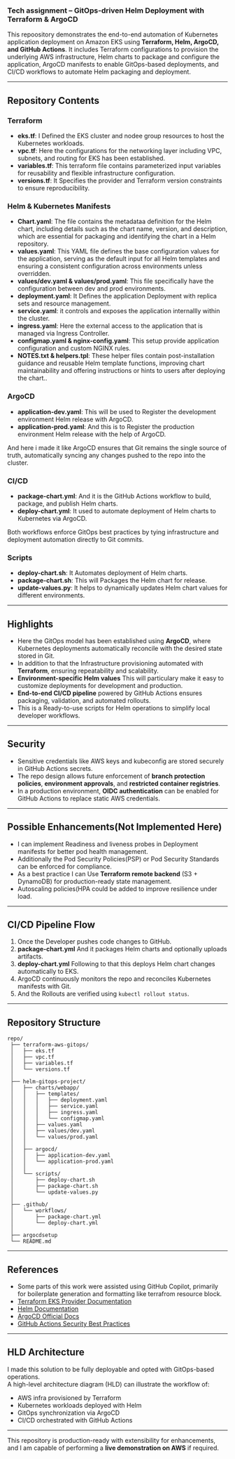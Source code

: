 ### Tech assignment – GitOps-driven Helm Deployment with Terraform & ArgoCD

This repoository demonstrates the end-to-end automation of Kubernetes application deployment on Amazon EKS using **Terraform, Helm, ArgoCD, and GitHub Actions**. It includes Terraform configurations to provision the underlying AWS infrastructure, Helm charts to package and configure the application, ArgoCD manifests to enable GitOps-based deployments, and CI/CD workflows to automate Helm packaging and deployment.

---

## Repository Contents ####

### Terraform
- **eks.tf**: I Defined the EKS cluster and nodee group resources to host the Kubernetes workloads.
- **vpc.tf**: Here the configurations for the networking layer including VPC, subnets, and routing for EKS has been established.
- **variables.tf**: This terraform file contains parameterized input variables for reusability and flexible infrastructure configuration.
- **versions.tf**: It Specifies the provider and Terraform version constraints to ensure reproducibility.

### Helm & Kubernetes Manifests
- **Chart.yaml**: The file contains the metadataa definition for the Helm chart, including details such as the chart name, version, and description, which are essential for packaging and identifying the chart in a Helm repository.
- **values.yaml**: This YAML file defines the base configuration values for the application, serving as the default input for all Helm templates and ensuring a consistent configuration across environments unless overridden.
- **values/dev.yaml & values/prod.yaml**: This file specifically have the configuration between dev and prod environments.
- **deployment.yaml**: It Defines the application Deployment with replica sets and resource management.
- **service.yaml**: it controls and exposes the application internallly within the cluster.
- **ingress.yaml**: Here the external access to the application that is managed via Ingress Controller.
- **configmap.yaml & nginx-config.yaml**: This setup provide application configuration and custom NGINX rules.
- **NOTES.txt & helpers.tpl**: These helper files contain post-installation guidance and reusable Helm template functions, improving chart maintainability and offering instructions or hints to users after deploying the chart..

### ArgoCD
- **application-dev.yaml**: This will be used to Register the development environment Helm release with ArgoCD.
- **application-prod.yaml**: And this is to Register the production environment Helm release with the help of ArgoCD.

And here i made it like ArgoCD ensures that Git remains the single source of truth, automatically syncing any changes pushed to the repo into the cluster.

### CI/CD
- **package-chart.yml**: And it is the GitHub Actions workflow to build, package, and publish Helm charts.
- **deploy-chart.yml**: It used to automate deployment of Helm charts to Kubernetes via ArgoCD.

Both workflows enforce GitOps best practices by tying infrastructure and deployment automation directly to Git commits.

### Scripts
- **deploy-chart.sh**: It Automates deployment of Helm charts.
- **package-chart.sh**: This will Packages the Helm chart for release.
- **update-values.py**: It helps to dynamically updates Helm chart values for different environments.

---

## Highlights
- Here the GitOps model has been established using **ArgoCD**, where Kubernetes deployments automatically reconcile with the desired state stored in Git.
- In addition to that the Infrastructure provisioning automated with **Terraform**, ensuring repeatability and scalability.
- **Environment-specific Helm values** This will particulary make it easy to customize deployments for development and production.
- **End-to-end CI/CD pipeline** powered by GitHub Actions ensures packaging, validation, and automated rollouts.
- This is a Ready-to-use scripts for Helm operations to simplify local developer workflows.

---

## Security
- Sensitive credentials like AWS keys and kubeconfig are stored securely in GitHub Actions secrets.
- The repo design allows future enforcement of **branch protection policies**, **environment approvals**, and **restricted container registries**.
- In a production environment, **OIDC authentication** can be enabled for GitHub Actions to replace static AWS credentials.

---

## Possible Enhancements(Not Implemented Here)
- I can implement Readiness and liveness probes in Deployment manifests for better pod health management.
- Additionally the Pod Security Policies(PSP) or Pod Security Standards can be enforced for  compliance.
- As a best practice I can Use **Terraform remote backend** (S3 + DynamoDB) for production-ready state management.
- Autoscaling policies(HPA could be added to improve resilience under load.

---

## CI/CD Pipeline Flow
1. Once the Developer pushes code changes to GitHub.
2. **package-chart.yml** And it packages Helm charts and optionally uploads artifacts.
3. **deploy-chart.yml** Following to that this deploys Helm chart changes automatically to EKS.
4. ArgoCD continuously monitors the repo and reconciles Kubernetes manifests with Git.
5. And the Rollouts are verified using `kubectl rollout status`.

---

## Repository Structure
```
repo/
 ├── terraform-aws-gitops/
 │   ├── eks.tf
 │   ├── vpc.tf
 │   ├── variables.tf
 │   └── versions.tf
 │
 ├── helm-gitops-project/
 │   ├── charts/webapp/
 │   │   ├── templates/
 │   │   │   ├── deployment.yaml
 │   │   │   ├── service.yaml
 │   │   │   ├── ingress.yaml
 │   │   │   └── configmap.yaml
 │   │   ├── values.yaml
 │   │   ├── values/dev.yaml
 │   │   └── values/prod.yaml
 │   │
 │   ├── argocd/
 │   │   ├── application-dev.yaml
 │   │   └── application-prod.yaml
 │   │
 │   └── scripts/
 │       ├── deploy-chart.sh
 │       ├── package-chart.sh
 │       └── update-values.py
 │
 ├── .github/
 │   └── workflows/
 │       ├── package-chart.yml
 │       └── deploy-chart.yml
 │
 ├── argocdsetup
 └── README.md
```

---

## References
- Some parts of this work were assisted using GitHub Copilot, primarily for boilerplate generation and formatting like terrafrom resource block.
- [Terraform EKS Provider Documentation](https://registry.terraform.io/providers/hashicorp/aws/latest/docs/resources/eks_cluster)
- [Helm Documentation](https://helm.sh/docs/)
- [ArgoCD Official Docs](https://argo-cd.readthedocs.io/)
- [GitHub Actions Security Best Practices](https://docs.github.com/en/actions/security-guides/security-hardening-for-github-actions)

---

## HLD Architecture
I made this solution to be fully deployable and opted with GitOps-based operations.  
A high-level architecture diagram (HLD) can illustrate the workflow of:
- AWS infra provisioned by Terraform
- Kubernetes workloads deployed with Helm
- GitOps synchronization via ArgoCD
- CI/CD orchestrated with GitHub Actions

---

This repository is production-ready with extensibility for enhancements, and I am capable of performing a **live demonstration on AWS** if required.
